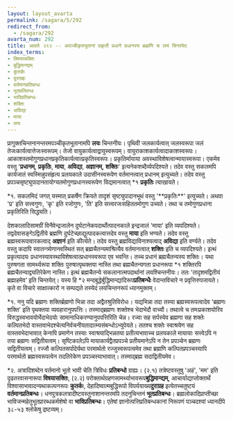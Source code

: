 ```yaml
---
layout: layout_avarta
permalink: /sagara/5/292
redirect_from:
  - /sagara/292
avarta_num: 292
title: आवर्तः २९२ -- अपञ्चीकृतभूतानां प्रकृतौ प्रधाने प्रधानस्य ब्रह्मणि च लयं चिन्तयेत्
index_terms:
- विषयासक्तिः
- बुद्धिमान्द्यम्
- कुतर्कः
- दुराग्रहः
- वर्तमानप्रतिबन्धः
- भूतप्रतिवन्धः
- भाविप्रतिबन्धः
- शक्तिः
- अविद्या
- माया
- लयः
---
```


प्रागुक्तचिन्तनानन्तरमपञ्चीकृतभूतानामपि **लयः** चिन्तनीयः। पृथिवी जलकार्यत्वात् जलस्वरूपा जलं तेजःकार्यत्वात्तेजःस्वरूपम्। तेजो वायुकार्यत्वाद्वायुस्वरूपम्। वायुराकाशकार्यत्वादाकाशस्वरूपः। आकाशस्तमोगुणप्रधानप्रकृतिकार्यत्वात्प्रकृतिस्वरूपः। प्रकृतिर्मायाया
अवस्थाविशेषत्वान्मायास्वरूपा। एकमेव वस्तु '**प्रधानम्**, **प्रकृतिः**, **माया**, **अविद्या**,
**अज्ञानम्**, **शक्तिः**' इत्यनेकशब्दैर्व्यपदिश्यते। तदेव वस्तु सकलमपि कार्यजातं
स्वस्मिन्नुपसंहृत्य प्रलयकाले उदासीनस्वरूपेण वर्तमानत्वात् प्रधानम् इत्युच्यते।
तदेव वस्तु प्रपञ्चसृष्ट्युपादानतायोग्यतमोगुणप्रधानस्वरूपेण विद्यमानत्वात्
*१ **प्रकृतिः** त्याखायते। 

<div class="footnote" markdown="1">
*१. सकलमिदं जगत् यस्मात् प्रकर्षेण क्रियते तादृशं सृष्ट्युपादानभूथं वस्तु
'**प्रकृतिः**' इत्युच्यते। अथवा 'प्र' इति सत्त्वगुणः, 'कृ' इति रजोगुणः, 'ति'
इति सत्त्वरजःसहिततमोगुण उच्यते। तथा च तमोगुणप्रधाना प्रकृतिरिति
सिद्ध्यति।
</div>

देशकालादिसामग्रीं विनैवेन्द्रजालेन दुर्घटानेकपदार्थोत्पादनकाले इन्द्रजालं 'माया' इति व्यपदिश्यते। तद्वदेवासङ्गेऽद्वितीये ब्रह्मणि दुर्घटेच्छाद्युत्पादकत्वात्तदेव वस्तु **माया** इति भण्यते। तदेव
वस्तु ब्रह्मस्वरूपावारकत्वाद् **अज्ञानं** इति कीर्त्यते। तदेव वस्तु ब्रह्मविद्याविनाश्यत्वाद् **अविद्या** इति वर्ण्यते। तदेव वस्तु कदापि स्वातन्त्र्येणानवस्थितं सत् ब्रह्मचैतन्यमाश्रित्यैव वर्तमानत्वात् **शक्तिः** इति च व्यपदिश्यते। इत्थं प्रकृत्यादयः
प्रधानस्यावस्थाविशेषत्वात्प्रधानस्वरूपा एव भवन्ति। तच्च प्रधानं ब्रह्मचैतन्यस्य
शक्तिः। यथा पुरुषगता सामर्थ्यरूपा शक्तिः पुरुषात्पृथक्तया नास्ति तथा
ब्रह्मचैतन्यगता प्रधानरूपा *१ शक्तिरपि ब्रह्मचैतन्याद्व्यतिरेकेण नास्ति। इत्थं
ब्रह्मचैतन्ये सकलानात्मपदार्थानां लयश्चिन्तनीयः। ततः 'तादृशमद्वितीयं
ब्रह्माहमेव’ इति चिन्तयेत्। यस्य हि *२ मन्दबुद्धेर्बुद्धिमान्द्यादिरूप**प्रतिबन्धैः** वेदान्तविचारे न प्रवृत्तिरुपजायते। कृते वा विचारे साक्षात्कारो न सम्पद्यते तस्येदं
लयचिन्तनरूपं ध्यानमुक्तम्।

<div class="footnote" markdown="1">
*१. ननु यदि ब्रह्मणः शक्तिर्ब्रह्मणो भिन्ना तदा अद्वैतश्रुतिविरोधः। यद्यभिन्ना तदा
तस्या ब्रह्मस्वरूपत्वादेव 'ब्रह्मणः शक्ति' इति पृथक्तया व्यवहारानुपपत्तिः। तस्माद्ब्रह्मणः
शक्तेश्च भेदाभेदौ वाच्यौ। तथात्वे च तमःप्रकाशयोरिव विरुद्धस्वभावयोर्भेदाभेदयोः
सामानाधिकरण्यानुपपत्तिरिति चेन्न। रज्वा सह सर्पस्येव ब्रह्मणा सह शक्तेः कल्पितभेदो वास्तवाभेदश्चेत्यनिर्वचनीयतादात्म्यसंबन्धोऽभ्युपेयते। ततश्च शक्तेः स्वाश्रयेण सह
वास्तवभेदाभावात् केनापि प्रमाणेन तस्याः स्वाश्रयाद्भिन्नतया प्रतीत्यभावाच्च प्रलयकाले
मायायाः सत्त्वेऽपि न तया ब्रह्मणः सद्वितीयत्वम्। सृष्टिकालेऽपि मायाकार्यद्वैतप्रपञ्चे
प्रतीयमानेऽपि न तेन प्रपञ्चेन ब्रह्मणः सद्वितीयत्वम्। रज्जौ कल्पितसर्पादेर्यथा परमार्थतो
रज्जुस्वरूपत्वमेव तथा ब्रह्मणि कल्पितप्रपञ्चस्यापि परमार्थतो ब्रह्मस्वरूपत्वेन तदतिरेकेण
प्रपञ्चस्याभावात्। तस्माद्ब्रह्म सदाद्वितीयमेव।

*२. अत्रादिशब्देन वर्तमानो भूतो भावी चेति त्रिविधः **प्रतिबन्धो** ग्राह्यः।
(२.१) तत्रेष्टवस्तुषु 'अहं', 'मम' इति दृढतरवासनारूपा **विषयासक्तिः**, (२.२) परोक्तार्थग्रहणसामर्थ्याभावरूप**बुद्धिमान्द्यम्**, आचार्याद्याप्तोक्तार्थे विश्वासाभावादन्यथाकल्पनरूपः **कुतर्कः**, देहादिष्वात्मबुद्धिरूपो विपर्ययाख्य**दुराग्रह** इत्येतच्चतुष्टयं **वर्तमानप्रतिबन्धः**। धनपुत्रकलत्रादीष्टवस्तुनाशानन्तरमपि तदनुचिन्तनं **भूतप्रतिबन्धः**। ब्रह्मलोकादिप्राप्तीच्छा भाविजन्महेतुभूतप्रारब्धकर्मशेषो वा **भाविप्रतिबन्धः**। एतेषां ज्ञानोत्पत्तिप्रतिबन्धकानां निरूपणं
पञ्चदश्यां ध्यानदीपे ३८-५३ श्लोकेषु द्रष्टव्यम्।
</div>
